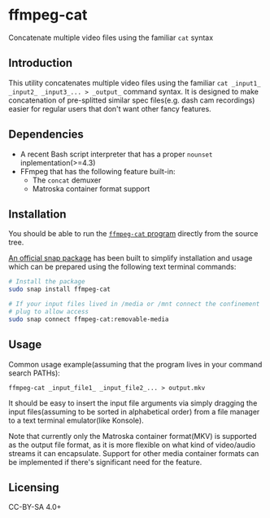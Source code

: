 # ffmpeg-cat

Concatenate multiple video files using the familiar `cat` syntax

## Introduction

This utility concatenates multiple video files using the familiar
`cat _input1_ _input2_ _input3_... > _output_` command syntax.
It is designed to make concatenation of pre-splitted similar spec
files(e.g. dash cam recordings) easier for regular users that don't
want other fancy features.

## Dependencies

* A recent Bash script interpreter that has a proper `nounset`
  inplementation(>=4.3)
* FFmpeg that has the following feature built-in:
    + The `concat` demuxer
    + Matroska container format support

## Installation

You should be able to run the [`ffmpeg-cat` program](ffmpeg-cat)
directly from the source tree.

[An official snap package](https://snapcraft.io/ffmpeg-cat) has been
built to simplify installation and usage which can be prepared using
the following text terminal commands:

```sh
# Install the package
sudo snap install ffmpeg-cat

# If your input files lived in /media or /mnt connect the confinement
# plug to allow access
sudo snap connect ffmpeg-cat:removable-media
```

## Usage

Common usage example(assuming that the program lives in your command
search PATHs):

    ffmpeg-cat _input_file1_ _input_file2_... > output.mkv

It should be easy to insert the input file arguments via simply
dragging the input files(assuming to be sorted in alphabetical order)
from a file manager to a text terminal emulator(like Konsole).

Note that currently only the Matroska container format(MKV) is
supported as the output file format, as it is more flexible on what
kind of video/audio streams it can encapsulate.  Support for other
media container formats can be implemented if there's significant
need for the feature.

## Licensing

CC-BY-SA 4.0+
